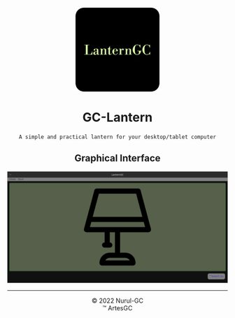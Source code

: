 <div align="center">

![lanterngc-icon](img/favicon-192x192.png)

# GC-Lantern

    A simple and practical lantern for your desktop/tablet computer

## Graphical Interface

![demo-gui](img/lanterngc.png)

---

&copy; 2022 Nurul-GC \
&trade; ArtesGC

</div>
